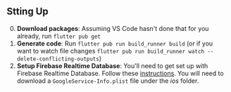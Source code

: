 ## Stting Up

0) __Download packages__: Assuming VS Code hasn't done that for you already, run `flutter pub get`
1) __Generate code__: Run `flutter pub run build_runner build` (or if you want to watch file changes `flutter pub run build_runner watch --delete-conflicting-outputs`)
2) __Setup Firebase Realtime Database__: You'll need to get set up with Firebase Realtime Database. Follow these [instructions](https://firebase.flutter.dev/docs/database/overview). You will need to download a `GoogleService-Info.plist` file under the *ios* folder.
